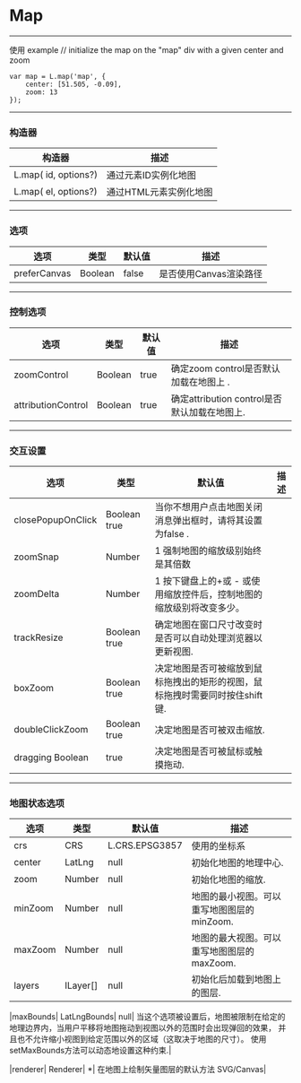 # Map
---
使用 example
// initialize the map on the "map" div with a given center and zoom
```
var map = L.map('map', {
	center: [51.505, -0.09],
	zoom: 13
});
```

---

### 构造器

|构造器 | 描述 |
|-------|-------|
|L.map(<String> id, <Map options> options?) | 通过元素ID实例化地图|
|L.map(<HTMLElement> el, <Map options> options?) | 通过HTML元素实例化地图|
---

### 选项

|选项 | 类型 | 默认值 | 描述 |
|-------|-------|-------|-------|
|preferCanvas | Boolean| false| 是否使用Canvas渲染路径|

---

### 控制选项

|选项 | 类型 | 默认值 | 描述 |
|-------|-------|-------|-------|
|zoomControl|	Boolean	|true	|确定zoom control是否默认加载在地图上 .|
|attributionControl	|Boolean	|true	|确定attribution control是否默认加载在地图上.|
---

### 交互设置

|选项 | 类型 | 默认值 | 描述 |
|-------|-------|-------|-------|
|closePopupOnClick|	Boolean	true|	当你不想用户点击地图关闭消息弹出框时，请将其设置为false .|
|zoomSnap|	Number|	1 强制地图的缩放级别始终是其倍数|
|zoomDelta|	Number|	1 按下键盘上的+或 - 或使用缩放控件后，控制地图的缩放级别将改变多少。|
|trackResize|	Boolean	true|	确定地图在窗口尺寸改变时是否可以自动处理浏览器以更新视图.|
|boxZoom|	Boolean	true|	决定地图是否可被缩放到鼠标拖拽出的矩形的视图，鼠标拖拽时需要同时按住shift键.|
|doubleClickZoom|	Boolean	true|	决定地图是否可被双击缩放.|
|dragging	Boolean|	true|	决定地图是否可被鼠标或触摸拖动.|
---

### 地图状态选项
|选项 | 类型 | 默认值 | 描述 |
|-------|-------|-------|-------|
|crs|	CRS|	L.CRS.EPSG3857|	使用的坐标系|
|center|	LatLng|	null|初始化地图的地理中心.|
|zoom	|Number|	null|	初始化地图的缩放.|
|minZoom|	Number|	null|	地图的最小视图。可以重写地图图层的minZoom.|
|maxZoom|	Number|	null|	地图的最大视图。可以重写地图图层的maxZoom.|
|layers|	ILayer[]|	null|	初始化后加载到地图上的图层.|

|maxBounds|	LatLngBounds|	null|	当这个选项被设置后，地图被限制在给定的地理边界内，当用户平移将地图拖动到视图以外的范围时会出现弹回的效果， 并且也不允许缩小视图到给定范围以外的区域（这取决于地图的尺寸）。 使用setMaxBounds方法可以动态地设置这种约束.|

|renderer|	Renderer|	*| 在地图上绘制矢量图层的默认方法 SVG/Canvas|